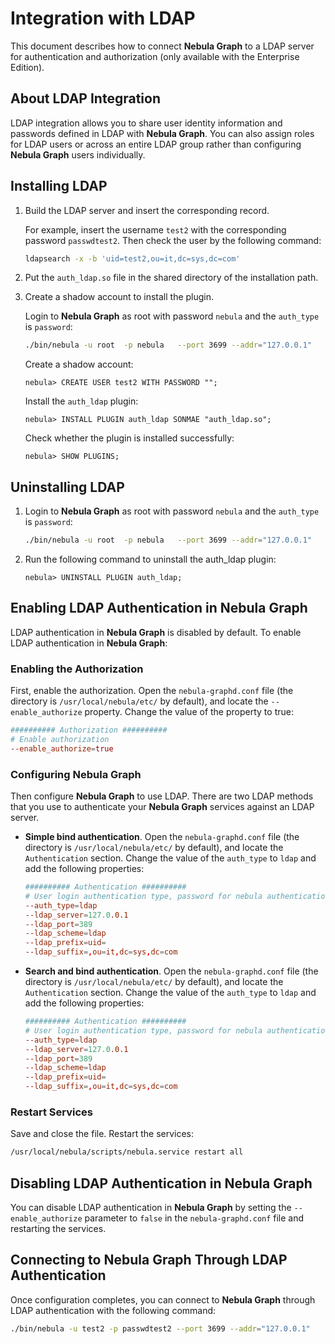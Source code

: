 # Integration with LDAP

This document describes how to connect **Nebula Graph** to a LDAP server for authentication and authorization (only available with the Enterprise Edition).

## About LDAP Integration

LDAP integration allows you to share user identity information and passwords defined in LDAP with **Nebula Graph**. You can also assign roles for LDAP users or across an entire LDAP group rather than configuring **Nebula Graph** users individually.

## Installing LDAP

1. Build the LDAP server and insert the corresponding record.

    For example, insert the username `test2`  with the corresponding password `passwdtest2`. Then check the user by the following command:

    ```bash
    ldapsearch -x -b 'uid=test2,ou=it,dc=sys,dc=com'
    ```

2. Put the `auth_ldap.so` file in the shared directory of the installation path.
3. Create a shadow account to install the plugin.

    Login to **Nebula Graph** as root with password `nebula` and the `auth_type` is `password`:

    ```bash
    ./bin/nebula -u root  -p nebula   --port 3699 --addr="127.0.0.1"
    ```

    Create a shadow account:

    ```ngql
    nebula> CREATE USER test2 WITH PASSWORD "";
    ```

    Install the `auth_ldap` plugin:

    ```ngql
    nebula> INSTALL PLUGIN auth_ldap SONMAE "auth_ldap.so";
    ```

    Check whether the plugin is installed successfully:

    ```ngql
    nebula> SHOW PLUGINS;
    ```

## Uninstalling LDAP

1. Login to **Nebula Graph** as root with password `nebula` and the `auth_type` is `password`:

    ```bash
    ./bin/nebula -u root  -p nebula   --port 3699 --addr="127.0.0.1"
    ```

2. Run the following command to uninstall the auth_ldap plugin:

    ```ngql
    nebula> UNINSTALL PLUGIN auth_ldap;
    ```

## Enabling LDAP Authentication in Nebula Graph

LDAP authentication in **Nebula Graph** is disabled by default. To enable LDAP authentication in **Nebula Graph**:

### Enabling the Authorization

First, enable the authorization. Open the `nebula-graphd.conf` file (the directory is `/usr/local/nebula/etc/` by default), and locate the `--enable_authorize` property. Change the value of the property to true:

```conf
########## Authorization ##########
# Enable authorization
--enable_authorize=true
```

### Configuring Nebula Graph

Then configure **Nebula Graph** to use LDAP. There are two LDAP methods that you use to authenticate your **Nebula Graph** services against an LDAP server.

- **Simple bind authentication**. Open the `nebula-graphd.conf` file (the directory is `/usr/local/nebula/etc/` by default), and locate the `Authentication` section. Change the value of the `auth_type` to `ldap` and add the following properties:

    ```conf
    ########## Authentication ##########
    # User login authentication type, password for nebula authentication, ldap for ldap authentication, cloud for cloud authentication
    --auth_type=ldap
    --ldap_server=127.0.0.1
    --ldap_port=389
    --ldap_scheme=ldap
    --ldap_prefix=uid=
    --ldap_suffix=,ou=it,dc=sys,dc=com
    ```

- **Search and bind authentication**. Open the `nebula-graphd.conf` file (the directory is `/usr/local/nebula/etc/` by default), and locate the `Authentication` section. Change the value of the `auth_type` to `ldap` and add the following properties:

    ```conf
    ########## Authentication ##########
    # User login authentication type, password for nebula authentication, ldap for ldap authentication, cloud for cloud authentication
    --auth_type=ldap
    --ldap_server=127.0.0.1
    --ldap_port=389
    --ldap_scheme=ldap
    --ldap_prefix=uid=
    --ldap_suffix=,ou=it,dc=sys,dc=com
    ```

### Restart Services

Save and close the file. Restart the services:

```bash
/usr/local/nebula/scripts/nebula.service restart all
```

## Disabling LDAP Authentication in Nebula Graph

You can disable LDAP authentication in **Nebula Graph** by setting the  `--enable_authorize` parameter to `false` in the `nebula-graphd.conf` file and restarting the services.

## Connecting to Nebula Graph Through LDAP Authentication

Once configuration completes, you can connect to **Nebula Graph** through LDAP authentication with the following command:

```bash
./bin/nebula -u test2 -p passwdtest2 --port 3699 --addr="127.0.0.1"
```
